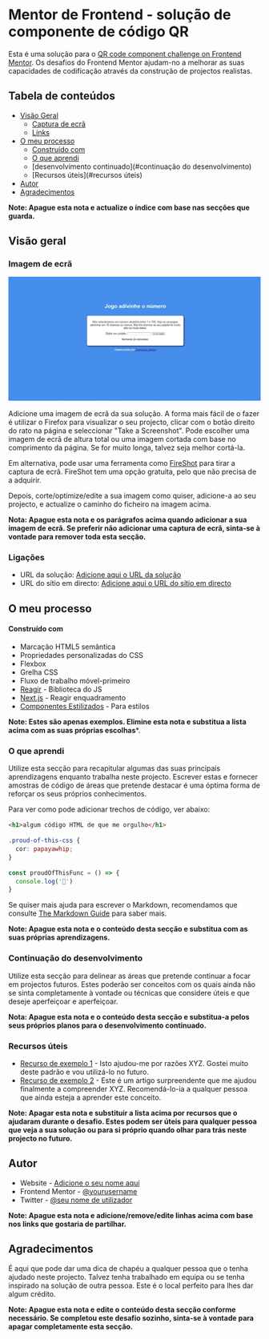 # Mentor de Frontend - solução de componente de código QR

Esta é uma solução para o [QR code component challenge on Frontend Mentor](https://www.frontendmentor.io/challenges/qr-code-component-iux_sIO_H). Os desafios do Frontend Mentor ajudam-no a melhorar as suas capacidades de codificação através da construção de projectos realistas. 

## Tabela de conteúdos

- [Visão Geral](#overview)
  - [Captura de ecrã](#screenshot)
  - [Links](#links)
- [O meu processo](#my-process)
  - [Construído com](#built-with)
  - [O que aprendi](#what-i-learned)
  - [desenvolvimento continuado](#continuação do desenvolvimento)
  - [Recursos úteis](#recursos úteis)
- [Autor](#autor)
- [Agradecimentos](#acknowledgments)

**Note: Apague esta nota e actualize o índice com base nas secções que guarda.**

## Visão geral

### Imagem de ecrã

![](./captura-tela.jpg)

Adicione uma imagem de ecrã da sua solução. A forma mais fácil de o fazer é utilizar o Firefox para visualizar o seu projecto, clicar com o botão direito do rato na página e seleccionar "Take a Screenshot". Pode escolher uma imagem de ecrã de altura total ou uma imagem cortada com base no comprimento da página. Se for muito longa, talvez seja melhor cortá-la.

Em alternativa, pode usar uma ferramenta como [FireShot](https://getfireshot.com/) para tirar a captura de ecrã. FireShot tem uma opção gratuita, pelo que não precisa de a adquirir. 

Depois, corte/optimize/edite a sua imagem como quiser, adicione-a ao seu projecto, e actualize o caminho do ficheiro na imagem acima.

**Nota: Apague esta nota e os parágrafos acima quando adicionar a sua imagem de ecrã. Se preferir não adicionar uma captura de ecrã, sinta-se à vontade para remover toda esta secção.**

### Ligações

- URL da solução: [Adicione aqui o URL da solução](https://your-solution-url.com)
- URL do sítio em directo: [Adicione aqui o URL do sítio em directo](https://your-live-site-url.com)

## O meu processo

#### Construído com

- Marcação HTML5 semântica
- Propriedades personalizadas do CSS
- Flexbox
- Grelha CSS
- Fluxo de trabalho móvel-primeiro
- [Reagir](https://reactjs.org/) - Biblioteca do JS
- [Next.js](https://nextjs.org/) - Reagir enquadramento
- [Componentes Estilizados](https://styled-components.com/) - Para estilos

**Note: Estes são apenas exemplos. Elimine esta nota e substitua a lista acima com as suas próprias escolhas***.

### O que aprendi

Utilize esta secção para recapitular algumas das suas principais aprendizagens enquanto trabalha neste projecto. Escrever estas e fornecer amostras de código de áreas que pretende destacar é uma óptima forma de reforçar os seus próprios conhecimentos.

Para ver como pode adicionar trechos de código, ver abaixo:

```html
<h1>algum código HTML de que me orgulho</h1>
```
```css
.proud-of-this-css {
  cor: papayawhip;
}
```
```js
const proudOfThisFunc = () => {
  console.log('🎉')
}
```

Se quiser mais ajuda para escrever o Markdown, recomendamos que consulte [The Markdown Guide](https://www.markdownguide.org/) para saber mais.

**Note: Apague esta nota e o conteúdo desta secção e substitua com as suas próprias aprendizagens.**

### Continuação do desenvolvimento

Utilize esta secção para delinear as áreas que pretende continuar a focar em projectos futuros. Estes poderão ser conceitos com os quais ainda não se sinta completamente à vontade ou técnicas que considere úteis e que deseje aperfeiçoar e aperfeiçoar.

**Nota: Apague esta nota e o conteúdo desta secção e substitua-a pelos seus próprios planos para o desenvolvimento continuado.**

### Recursos úteis

- [Recurso de exemplo 1](https://www.example.com) - Isto ajudou-me por razões XYZ. Gostei muito deste padrão e vou utilizá-lo no futuro.
- [Recurso de exemplo 2](https://www.example.com) - Este é um artigo surpreendente que me ajudou finalmente a compreender XYZ. Recomendá-lo-ia a qualquer pessoa que ainda esteja a aprender este conceito.

**Note: Apagar esta nota e substituir a lista acima por recursos que o ajudaram durante o desafio. Estes podem ser úteis para qualquer pessoa que veja a sua solução ou para si próprio quando olhar para trás neste projecto no futuro.**

## Autor

- Website - [Adicione o seu nome aqui](https://www.your-site.com)
- Frontend Mentor - [@yourusername](https://www.frontendmentor.io/profile/yourusername)
- Twitter - [@seu nome de utilizador](https://www.twitter.com/yourusername)

**Note: Apague esta nota e adicione/remove/edite linhas acima com base nos links que gostaria de partilhar.**

## Agradecimentos

É aqui que pode dar uma dica de chapéu a qualquer pessoa que o tenha ajudado neste projecto. Talvez tenha trabalhado em equipa ou se tenha inspirado na solução de outra pessoa. Este é o local perfeito para lhes dar algum crédito.

**Note: Apague esta nota e edite o conteúdo desta secção conforme necessário. Se completou este desafio sozinho, sinta-se à vontade para apagar completamente esta secção.**
